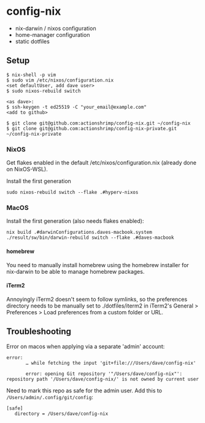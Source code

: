 # config-nix

- nix-darwin / nixos configuration
- home-manager configuration
- static dotfiles

## Setup

```
$ nix-shell -p vim
$ sudo vim /etc/nixos/configuration.nix
<set defaultUser, add dave user>
$ sudo nixos-rebuild switch

<as dave>:
$ ssh-keygen -t ed25519 -C "your_email@example.com"
<add to github>

$ git clone git@github.com:actionshrimp/config-nix.git ~/config-nix
$ git clone git@github.com:actionshrimp/config-nix-private.git ~/config-nix-private
```

### NixOS

Get flakes enabled in the default /etc/nixos/configuration.nix (already done on NixOS-WSL).

Install the first generation

    sudo nixos-rebuild switch --flake .#hyperv-nixos

### MacOS

Install the first generation (also needs flakes enabled):

    nix build .#darwinConfigurations.daves-macbook.system
    ./result/sw/bin/darwin-rebuild switch --flake .#daves-macbook

#### homebrew

You need to manually install homebrew using the homebrew installer for nix-darwin to be able to manage homebrew packages.

#### iTerm2

Annoyingly iTerm2 doesn't seem to follow symlinks, so the preferences directory needs to be manually set to ./dotfiles/iterm2 in iTerm2's General > Preferences > Load preferences from a custom folder or URL.

## Troubleshooting

Error on macos when applying via a separate 'admin' account:

```
error:
       … while fetching the input 'git+file:///Users/dave/config-nix'

       error: opening Git repository '"/Users/dave/config-nix"': repository path '/Users/dave/config-nix/' is not owned by current user
```

Need to mark this repo as safe for the admin user. Add this to `/Users/admin/.config/git/config`:

```
[safe]
   directory = /Users/dave/config-nix
```
